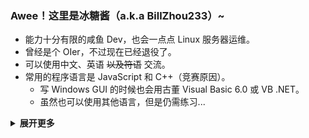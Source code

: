 ### Awee！这里是冰糖酱（a.k.a BillZhou233）~

- 能力十分有限的咸鱼 Dev，也会一点点 Linux 服务器运维。
- 曾经是个 OIer，不过现在已经退役了。
- 可以使用中文、英语 ~~以及符语~~ 交流。
- 常用的程序语言是 JavaScript 和 C++（竞赛原因）。
  - 写 Windows GUI 的时候也会用古董 Visual Basic 6.0 或 VB .NET。
  - 虽然也可以使用其他语言，但是仍需练习...

<details><summary><b>展开更多</b></summary>

- 目前的偏好是在 Windows 11 系统下使用 WSL 和 [Visual Studio Code](https://code.visualstudio.com/) 编辑器。
- 有时候也会在 VMware 虚拟机里面使用各类 Linux 发行版。
- 喜欢玩音游，偶尔会写自制谱 ~~大部分时候是写到一半觉得太粪就贵阳了~~。
- 比较在意标准化的排版，比如空格的使用。
- 当用英语交流的时候会觉得自己英语很菜，很多时候需要求助于其他工具才行 ~~但是还是经常出错~~。
- 您可以在 [Dicussions](https://github.com/BillZhou233/BillZhou233/discussions) 或 [Issues](https://github.com/BillZhou233/BillZhou233/issues) 询问更多问题。
  - 必要的时候也可以尝试发送邮件至 [this#billzhou233.moe](mailto:this@billzhou233.moe) 邮箱。
  - 虽然回复可能会很慢，但是每一个提问都会认真看的！（比较冒犯的问题除外）
- 冰糖酱最可爱了！！1111

</details>

<!--
**BillZhou233/BillZhou233** is a ✨ _special_ ✨ repository because its `README.md` (this file) appears on your GitHub profile.

Here are some ideas to get you started:

- 🔭 I’m currently working on ...
- 🌱 I’m currently learning ...
- 👯 I’m looking to collaborate on ...
- 🤔 I’m looking for help with ...
- 💬 Ask me about ...
- 📫 How to reach me: ...
- 😄 Pronouns: ...
- ⚡ Fun fact: ...
-->
